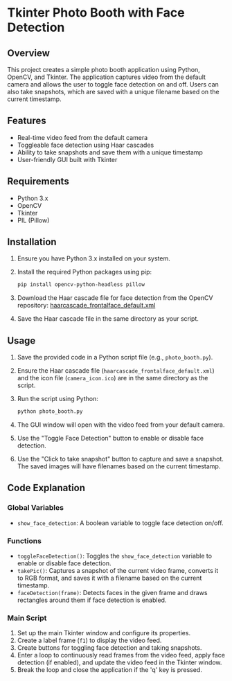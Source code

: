 # Tkinter Photo Booth with Face Detection

## Overview

This project creates a simple photo booth application using Python, OpenCV, and Tkinter. The application captures video from the default camera and allows the user to toggle face detection on and off. Users can also take snapshots, which are saved with a unique filename based on the current timestamp.

## Features

- Real-time video feed from the default camera
- Toggleable face detection using Haar cascades
- Ability to take snapshots and save them with a unique timestamp
- User-friendly GUI built with Tkinter

## Requirements

- Python 3.x
- OpenCV
- Tkinter
- PIL (Pillow)

## Installation

1. Ensure you have Python 3.x installed on your system.
2. Install the required Python packages using pip:

    ```bash
    pip install opencv-python-headless pillow
    ```

3. Download the Haar cascade file for face detection from the OpenCV repository: [haarcascade_frontalface_default.xml](https://github.com/opencv/opencv/blob/master/data/haarcascades/haarcascade_frontalface_default.xml)

4. Save the Haar cascade file in the same directory as your script.

## Usage

1. Save the provided code in a Python script file (e.g., `photo_booth.py`).
2. Ensure the Haar cascade file (`haarcascade_frontalface_default.xml`) and the icon file (`camera_icon.ico`) are in the same directory as the script.
3. Run the script using Python:

    ```bash
    python photo_booth.py
    ```

4. The GUI window will open with the video feed from your default camera.
5. Use the "Toggle Face Detection" button to enable or disable face detection.
6. Use the "Click to take snapshot" button to capture and save a snapshot. The saved images will have filenames based on the current timestamp.

## Code Explanation

### Global Variables

- `show_face_detection`: A boolean variable to toggle face detection on/off.

### Functions

- `toggleFaceDetection()`: Toggles the `show_face_detection` variable to enable or disable face detection.
- `takePic()`: Captures a snapshot of the current video frame, converts it to RGB format, and saves it with a filename based on the current timestamp.
- `faceDetection(frame)`: Detects faces in the given frame and draws rectangles around them if face detection is enabled.

### Main Script

1. Set up the main Tkinter window and configure its properties.
2. Create a label frame (`f1`) to display the video feed.
3. Create buttons for toggling face detection and taking snapshots.
4. Enter a loop to continuously read frames from the video feed, apply face detection (if enabled), and update the video feed in the Tkinter window.
5. Break the loop and close the application if the 'q' key is pressed.
